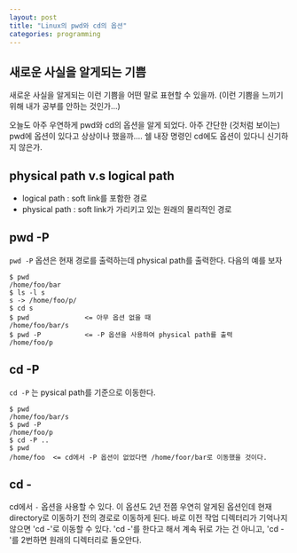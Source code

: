```yaml
---
layout: post
title: "Linux의 pwd와 cd의 옵션"
categories: programming
---
```


## 새로운 사실을 알게되는 기쁨

새로운 사실을 알게되는 이런 기쁨을 어떤 말로 표현할 수 있을까. (이런 기쁨을 느끼기 위해 내가 공부를 안하는 것인가...)

오늘도 아주 우연하게 pwd와 cd의 옵션을 알게 되었다. 아주 간단한 (것처럼 보이는) pwd에 옵션이 있다고 상상이나 했을까.... 쉘 내장 명령인 cd에도 옵션이 있다니 신기하지 않은가.

## physical path v.s logical path

- logical path : soft link를 포함한 경로
- physical path : soft link가 가리키고 있는 원래의 물리적인 경로

## pwd -P

`pwd -P` 옵션은 현재 경로를 출력하는데 physical path를 출력한다. 다음의 예를 보자

```
$ pwd
/home/foo/bar
$ ls -l s
s -> /home/foo/p/
$ cd s
$ pwd              <= 아무 옵션 없을 때
/home/foo/bar/s
$ pwd -P           <= -P 옵션을 사용하여 physical path를 출력
/home/foo/p
```

## cd -P

`cd -P` 는 pysical path를 기준으로 이동한다.

```
$ pwd
/home/foo/bar/s
$ pwd -P
/home/foo/p
$ cd -P ..
$ pwd
/home/foo  <= cd에서 -P 옵션이 없었다면 /home/foor/bar로 이동했을 것이다.
```

## cd -

cd에서 `-` 옵션을 사용할 수 있다. 이 옵션도 2년 전쯤 우연히 알게된 옵션인데 현재 directory로 이동하기 전의 경로로 이동하게 된다. 바로 이전 작업 디렉터리가 기억나지 않으면 'cd -'로 이동할 수 있다. 'cd -'를 한다고 해서 계속 뒤로 가는 건 아니고, 'cd -'를 2번하면 원래의 디렉터리로 돌오안다.
